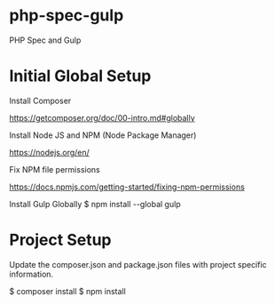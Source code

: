 # php-spec-gulp
PHP Spec and Gulp

# Initial Global Setup
Install Composer

https://getcomposer.org/doc/00-intro.md#globally



Install Node JS and NPM (Node Package Manager)

https://nodejs.org/en/

Fix NPM file permissions

https://docs.npmjs.com/getting-started/fixing-npm-permissions



Install Gulp Globally
$ npm install --global gulp

# Project Setup

Update the composer.json and package.json files with project specific information.

$ composer install
$ npm install
